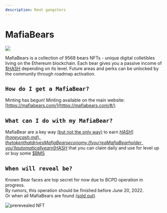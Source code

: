 ```yaml
---
description: Real gangsters
---
```


# MafiaBears

![](../.gitbook/assets/bearmafia\_the\_pagonya.png)

MafiaBears is a collection of 9568 bears NFTs - unique digital colletibles living on the Ethereum blockchain. Each bear gives you a passive income of [$HASH](honeycash.md) depending on its level. Future areas and perks can be unlocked by the community through roadmap activation.

## `How do I get a MafiaBear?`

Minting has begun! Minting available on the main website: [https://mafiabears.com/](https://mafiabears.com/#/)

## `What can I do with my MafiaBear?`

MafiaBear are a key way [(but not the only way)](usdhash-mint-bonus.md) to earn [$HASH](honeycash.md), the token that drives MafiaBears economy. If you're a MafiaBear holder, you'll automatically earn [$HASH](honeycash.md) that you can claim daily and use for level up or buy some [$BMS](bms.md)

## `When will reveal be?`

Known Bear faces are top secret for now due to BCPD operation in progress.\
By rumors, this operation should be finished before June 20, 2022.\
Or when all MafiaBears are found [(sold out)](https://mafiabears.com/#/)

![prerevealed NFT](../.gitbook/assets/bearmafia\_pre\_reveal.png)

